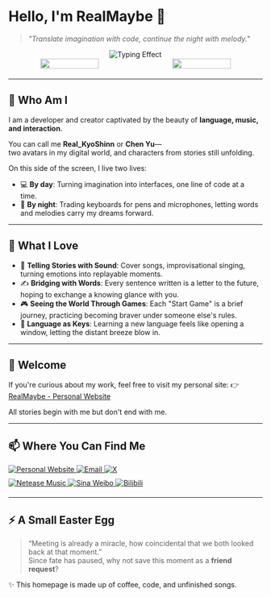 # Hello, I'm RealMaybe 🌌

> _"Translate imagination with code, continue the night with melody."_

<div style="text-align: center;">
    <!-- 动态打字效果 -->
    <img src="https://readme-typing-svg.demolab.com?font=Fira+Code&size=24&pause=1000&color=5D3FD3&center=true&vCenter=true&width=500&lines=开发者+%7C+创作者;写代码+%26+写故事;白昼造界面%2C+夜晚写诗;用声音讲故事的人" alt="Typing Effect" />
    <br/>
    <!-- GitHub Stats -->
    <div style="
        display: flex;
        justify-content: space-between;
        align-items: start;
        margin-bottom: 20px;"
    >
        <img src="https://github-readme-stats.vercel.app/api/top-langs/?username=RealMaybe&layout=compact&theme=radical&hide_border=true" width="48%" />
        <img src="https://github-readme-stats.vercel.app/api?username=RealMaybe&show_icons=true&theme=radical&hide_border=true&include_all_commits=true" width="48%" />
    </div>
</div>

---

## 🧩 Who Am I

I am a developer and creator captivated by the beauty of **language, music, and interaction**.

You can call me **Real_KyoShinn** or **Chen Yu**—  
two avatars in my digital world, and characters from stories still unfolding.

On this side of the screen, I live two lives:

- 💻 **By day**: Turning imagination into interfaces, one line of code at a time.
- 🌙 **By night**: Trading keyboards for pens and microphones, letting words and melodies carry my dreams forward.

---

## 🎨 What I Love

- 🎵 **Telling Stories with Sound**: Cover songs, improvisational singing, turning emotions into replayable moments.
- ✍️ **Bridging with Words**: Every sentence written is a letter to the future, hoping to exchange a knowing glance with you.
- 🎮 **Seeing the World Through Games**: Each "Start Game" is a brief journey, practicing becoming braver under someone else's rules.
- 🔐 **Language as Keys**: Learning a new language feels like opening a window, letting the distant breeze blow in.

---

## 🤝 Welcome

If you're curious about my work, feel free to visit my personal site: 👉 [RealMaybe - Personal Website](https://www.realmaybe0429.space/index)

All stories begin with me but don't end with me.

---

## 📫 Where You Can Find Me

<div style="margin-bottom: 20px;">
    <!-- 第一行：个人网站、邮箱、Twitter -->
    <div style="margin-bottom: 10px;">
        <a href="https://www.realmaybe0429.space/index" target="_blank">
            <img src="https://img.shields.io/badge/Personal Website-4285F4?style=for-the-badge&logo=google-chrome&logoColor=white" alt="Personal Website" />
        </a>
        <a href="mailto:realmaybe0429@qq.com" target="_blank">
            <img src="https://img.shields.io/badge/Email-D14836?style=for-the-badge&logo=gmail&logoColor=white" alt="Email" />
        </a>
        <a href="https://x.com/RealMaybe0429" target="_blank">
            <img src="https://img.shields.io/badge/X-black?style=for-the-badge&logo=X&logoColor=white" alt="X" />
        </a>
    </div>
    <!-- 第二行：网易云音乐、微博、Bilibili -->
    <div>
        <a href="https://music.163.com/#/artist?id=34235427" target="_blank">
            <img src="https://img.shields.io/badge/Netease%20Music-FF0000?style=for-the-badge&logo=netease-music&logoColor=white" alt="Netease Music" />
        </a>
        <a href="https://weibo.com/u/5678690912" target="_blank">
            <img src="https://img.shields.io/badge/Sina%20Weibo-E6162D?style=for-the-badge&logo=sina-weibo&logoColor=white" alt="Sina Weibo" />
        </a>
        <a href="https://space.bilibili.com/175020735" target="_blank">
            <img src="https://img.shields.io/badge/Bilibili-00A1D6?style=for-the-badge&logo=bilibili&logoColor=white" alt="Bilibili" />
        </a>
    </div>
</div>

---

## ⚡ A Small Easter Egg

> “Meeting is already a miracle, how coincidental that we both looked back at that moment.”  
> Since fate has paused, why not save this moment as a **friend request**?

✨ This homepage is made up of coffee, code, and unfinished songs.